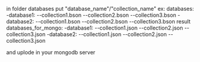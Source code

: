 in folder databases put "database_name"/"collection_name"
ex:
    databases:
        -database1:
            --collection1.bson
            --collection2.bson
            --collection3.bson
        -database2:
            --collection1.bson
            --collection2.bson
            --collection3.bson
result
    databases_for_mongo:
        -database1:
            --collection1.json
            --collection2.json
            --collection3.json
        -database2:
            --collection1.json
            --collection2.json
            --collection3.json

and uplode in your mongodb server 
